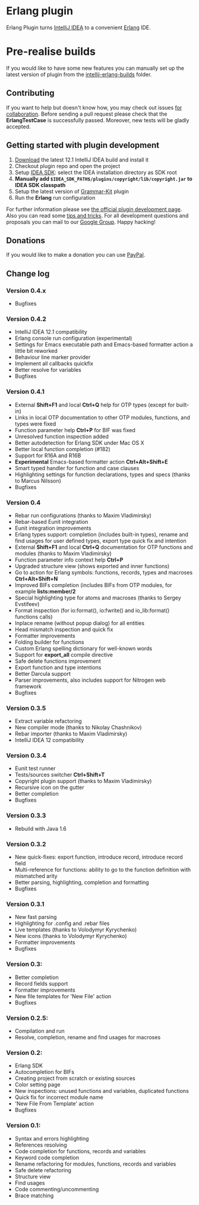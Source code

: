 # Erlang plugin
Erlang Plugin turns [IntelliJ IDEA](http://www.jetbrains.com/idea/) to a convenient [Erlang](http://www.erlang.org/) IDE.

# Pre-realise builds
If you would like to have some new features you can manually set up the latest version of plugin from the [intellij-erlang-builds](https://www.dropbox.com/sh/4sbgxzjto5fa21b/1cpM3Nb-yF) folder.

## Contributing
If you want to help but doesn't know how, you may check out issues [for collaboration](https://github.com/ignatov/intellij-erlang/issues?labels=for+collaboration&state=open).
Before sending a pull request please check that the **ErlangTestCase** is successfully passed. Moreover, new tests will be gladly accepted.

## Getting started with plugin development
1. [Download](http://www.jetbrains.com/idea/download/) the latest 12.1 IntelliJ IDEA build and install it
1. Checkout plugin repo and open the project
1. Setup [IDEA SDK](http://confluence.jetbrains.net/display/IDEADEV/Getting+Started+with+Plugin+Development#GettingStartedwithPluginDevelopment-anchor2):
select the IDEA installation directory as SDK root
1. **Manually add ```$IDEA_SDK_PATH$/plugins/copyright/lib/copyright.jar``` to IDEA SDK classpath**
1. Setup the latest version of [Grammar-Kit](https://github.com/JetBrains/Grammar-Kit) plugin
1. Run the **Erlang** run configuration

For further information please see [the official plugin development page](http://confluence.jetbrains.net/display/IDEADEV/PluginDevelopment).
Also you can read some [tips and tricks](http://tomaszdziurko.pl/2011/09/developing-plugin-intellij-idea-some-tips-and-links/).
For all development questions and proposals you can mail to our [Google Group](https://groups.google.com/d/forum/intellij-erlang-dev).
Happy hacking!

## Donations
If you would like to make a donation you can use [PayPal](https://www.paypal.com/cgi-bin/webscr?cmd=_s-xclick&hosted_button_id=C344TC8DDC5UN).

## Change log

### Version 0.4.x
* Bugfixes

### Version 0.4.2
* IntelliJ IDEA 12.1 compatibility
* Erlang console run configuration (experimental)
* Settings for Emacs executable path and Emacs-based formatter action a little bit reworked
* Behaviour line marker provider
* Implement all callbacks quickfix
* Better resolve for variables
* Bugfixes

### Version 0.4.1
* External **Shift+F1** and local **Ctrl+Q** help for OTP types (except for built-in)
* Links in local OTP documentation to other OTP modules, functions, and types were fixed
* Function parameter help **Ctrl+P** for BIF was fixed
* Unresolved function inspection added
* Better autodetection for Erlang SDK under Mac OS X
* Better local function completion (#182)
* Support for R16A and R16B
* **Experimental** Emacs-based formatter action **Ctrl+Alt+Shift+E**
* Smart typed handler for function and case clauses
* Highlighting settings for function declarations, types and specs (thanks to Marcus Nilsson)
* Bugfixes

### Version 0.4
* Rebar run configurations (thanks to Maxim Vladimirsky)
* Rebar-based Eunit integration
* Eunit integration improvements
* Erlang types support: completion (includes built-in types), rename and find usages for user defined types, export type quick fix and intention
* External **Shift+F1** and local **Ctrl+Q** documentation for OTP functions and modules (thanks to Maxim Vladimirsky)
* Function parameter info context help **Ctrl+P**
* Upgraded structure view (shows exported and inner functions)
* Go to action for Erlang symbols: functions, records, types and macroses **Ctrl+Alt+Shift+N**
* Improved BIFs completion (includes BIFs from OTP modules, for example **lists:member/2**
* Special highlighting type for atoms and macroses (thanks to Sergey Evstifeev)
* Format inspection (for io:format(), io:fwrite() and io_lib:format() functions calls)
* Inplace rename (without popup dialog) for all entities
* Head mismatch inspection and quick fix
* Formatter improvements
* Folding builder for functions
* Custom Erlang spelling dictionary for well-known words
* Support for **export_all** compile directive
* Safe delete functions improvement
* Export function and type intentions
* Better Darcula support
* Parser improvements, also includes support for Nitrogen web framework
* Bugfixes

### Version 0.3.5
* Extract variable refactoring
* New compiler mode (thanks to Nikolay Chashnikov)
* Rebar importer (thanks to Maxim Vladimirsky)
* IntelliJ IDEA 12 compatibility

### Version 0.3.4
* Eunit test runner
* Tests/sources switcher **Ctrl+Shift+T**
* Copyright plugin support (thanks to Maxim Vladimirsky)
* Recursive icon on the gutter
* Better completion
* Bugfixes

### Version 0.3.3
* Rebuild with Java 1.6

### Version 0.3.2
* New quick-fixes: export function, introduce record, introduce record field
* Multi-reference for functions: ability to go to the function definition with mismatched arity
* Better parsing, highlighting, completion and formatting
* Bugfixes

### Version 0.3.1           
* New fast parsing
* Highlighting for .config and .rebar files
* Live templates (thanks to Volodymyr Kyrychenko)
* New icons (thanks to Volodymyr Kyrychenko)
* Formatter improvements
* Bugfixes

### Version 0.3:
* Better completion
* Record fields support
* Formatter improvements
* New file templates for 'New File' action
* Bugfixes

### Version 0.2.5:
* Compilation and run
* Resolve, completion, rename and find usages for macroses

### Version 0.2:
* Erlang SDK
* Autocompletion for BIFs
* Creating project from scratch or existing sources
* Color setting page
* New inspections: unused functions and variables, duplicated functions
* Quick fix for incorrect module name
* 'New File From Template' action
* Bugfixes

### Version 0.1:
* Syntax and errors highlighting
* References resolving
* Code completion for functions, records and variables
* Keyword code completion
* Rename refactoring for modules, functions, records and variables
* Safe delete refactoring
* Structure view
* Find usages
* Code commenting/uncommenting
* Brace matching
